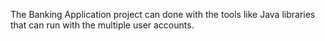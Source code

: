The Banking Application project can done with the tools like Java libraries that can run with the multiple user accounts.
